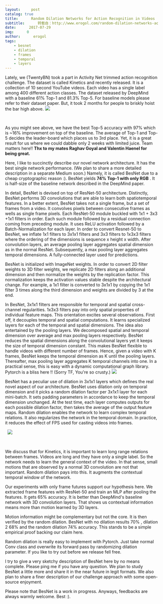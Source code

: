 ```yaml
---
layout:     post
catalog: true
title:      Random Dilation Networks for Action Recognition in Videos
subtitle:      转载自：http://www.erogol.com/random-dilation-networks-action-recognition-videos/
date:      2017-07-29
img:      0
author:      erogol
tags:
    - besnet
    - dilation
    - frames
    - temporal
    - layers
---
```


Lately, we (TwentyBN) took a part in Activity Net trimmed action recognition challenge. The dataset is called Kinetics and recently released. It is a collection of 10 second YouTube videos. Each video has a single label among 400 different action classes. The dataset released by DeepMind with a baseline 61% Top-1 and 81.3% Top-5. For baseline models please refer to their dataset paper. But, it took 2 months for people to briskly hoist the bar high above. 
![](http://www.erogol.com/wp-content/uploads/2017/07/activitynbet2017.jpg)


 

As you might see above, we have the best Top-5 accuracy with 97% which is ~16% improvement on top of the baseline. The average of Top-1 and Top-5 decides the leader-board which places us to 3rd place. Yet, it is a great result for us where we could dabble only 2 weeks with limited juice. Team matters here!! **Thx to my mates Raghav Goyal and Valentin Haenel for being great.**

Here, I like to succinctly describe our novel network architecture. It has the best single network performance. (We plan to share a more detailed description in a separate Medium soon.) Namely, it is called BesNet due to a cheap cryptographic reason :). BesNet yields **74% Top-1 with only RGB** . It is half-size of the baseline network described in the DeepMind paper.

In detail, BesNet is devised on top of ResNet-50 architecture. Distinctly, BesNet performs 3D convolutions that are able to learn both spatiotemporal features. In a better extent, BesNet takes not a single frame, but a set of frames from a video. It convolves pixels between consecutive frames as wells as single frame pixels. Each ResNet-50 module buckled with 1x1 + 3x3 +1x1 filters in order. Each such module followed by a residual connection coming from preceding module. It uses ReLU activation followed by a Batch-Normalization for each layer. In order to convert Resnet-50 to BesNet, we inflate 1x1 filters to 3x1x1 filters and 3x3 filters to 1x3x3 filters where the ordering of the dimensions is sequence x height x width. After convolution layers, an average pooling layer aggregates spatial dimension as in the normal ResNet. Subsequently, a max pooling layer aggregates temporal dimensions. A fully-connected layer used for predictions. 

BesNet is initialized with ImageNet weights. In order to convert 2D filter weights to 3D filter weights, we replicate 2D filters along an additional dimension and then normalize the weights by the replication factor. This normalization keeps the activation values stable despite the architectural change. For example, a 1x1 filter is converted to 3x1x1 by copying the 1x1 filter 3 times along the third dimension and weights are divided by 3 at the end.

In BesNet, 3x1x1 filters are responsible for temporal and spatial cross-channel regularities. 1x3x3 filters pay into only spatial properties of individual feature maps. This orientation excites several observations. First off, it decouples temporal and spatial computations. It learns specialized layers for each of the temporal and spatial dimensions. The idea also entertained by the pooling layers. We decomposed spatial and temporal dimension over average and max pooling layers respectively. BesNet reduces the spatial dimensions along the convolutional layers yet it keeps the size of temporal dimension constant. This makes BesNet flexible to handle videos with different number of frames. Hence, given a video with K frames, BesNet keeps the temporal dimension as K until the pooling layers. Thereafter, max pooling layer aggregates K temporal channels into one. In a practical sense, this is easy with a dynamic computational graph library. Pytorch is a bliss here !! (Sorry TF, You're so crusty.)
![](http://www.erogol.com/wp-content/uploads/2017/07/besnet_module.png)


BesNet has a peculiar use of dilation in 3x1x1 layers which defines the real novel aspect of our architecture. BesNet uses dilation only on temporal dimension and it picks a random dilation factor per 3x1x1 layer for each mini-batch. It sets padding parameters in accordance to keep the temporal dimension unchanged. At the test time, each layer computes outputs for each possible dilation factor, then takes the average of the output feature maps. Random dilation enables the network to learn complex temporal relations. It also regularizes the network in the temporal domain. In practice, it reduces the effect of FPS used for casting videos into frames. 

 
![](http://www.erogol.com/wp-content/uploads/2017/07/1d-dilation.png)


 

We discuss that for Kinetics, it is important to learn long range relations between frames. Videos are long and they have only a single label. So the network needs to learn the general context of the video. In that sense, small motions that are observed by a normal 3D convolution are not that important. Random dilation pays into this. It augments the contextual temporal window of the network. 

Our experiments with only frame futures support our hypothesis here. We extracted frame features with ResNet-50 and train an MLP after pooling the features. It gets 65% accuracy. It is better than DeepMind's baseline network with 3D convolution layers. That shows us contextual information means more than motion learned by 3D layers. 

Motion information might be complementary but not the core. It is then verified by the random dilation. BesNet with no dilation results 70% , dilation 2 68% and the random dilation 74% accuracy. This stands to be a simple empirical proof backing our claim here. 

Random dilation is really easy to implement with Pytorch. Just take normal Conv class and overwrite its forward pass by randomizing dilation parameter. If you like to try out before we release fell free. 

I try to give a very sketchy description of BesNet here by no means complete. Please ping me if you have any question. We plan to study BesNet a little more and share it in the near future in legit formats. We also plan to share a finer description of our challenge approach with some open-source enjoyment. 

Please note that BesNet is a work in progress. Anyways, feedbacks are always warmly welcome. Best :). 

 
